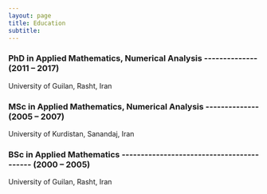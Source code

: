 ```yaml
---
layout: page
title: Education
subtitle: 
---
```




### PhD in Applied Mathematics, Numerical Analysis -------------- (2011 – 2017)
University of Guilan, Rasht, Iran

### MSc in Applied Mathematics, Numerical Analysis -------------- (2005 – 2007)
University of Kurdistan, Sanandaj, Iran

### BSc in Applied Mathematics ------------------------------------------ (2000 – 2005)
University of Guilan, Rasht, Iran


